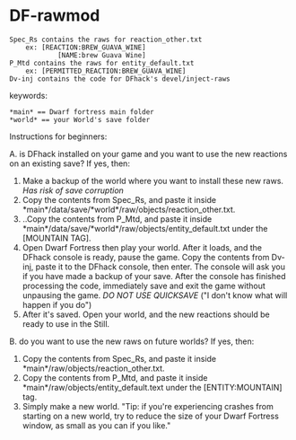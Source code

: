# DF-rawmod

	Spec_Rs contains the raws for reaction_other.txt
  		ex: [REACTION:BREW_GUAVA_WINE]
	        	[NAME:brew Guava Wine]
	P_Mtd contains the raws for entity_default.txt
  		ex: [PERMITTED_REACTION:BREW_GUAVA_WINE]
	Dv-inj contains the code for DFhack's devel/inject-raws

keywords:  

	*main* == Dwarf fortress main folder
	*world* == your World's save folder

	


Instructions for beginners:

A. is DFhack installed on your game and you want to use the new reactions on an existing save? If yes, then:
1. Make a backup of the world where you want to install these new raws. *Has risk of save corruption*
2. Copy the contents from Spec_Rs, and paste it inside \*main\*/data/save/\*world\*/raw/objects/reaction_other.txt.
3. ..Copy the contents from P_Mtd, and paste it inside \*main\*/data/save/\*world\*/raw/objects/entity_default.txt under the [MOUNTAIN TAG].
4. Open Dwarf Fortress then play your world. After it loads, and the DFhack console is ready, pause the game. Copy the contents from Dv-inj, paste it to the DFhack console, then enter. The console will ask you if you have made a backup of your save. After the console has finished processing the code, immediately save and exit the game without unpausing the game. *DO NOT USE QUICKSAVE* ("I don't know what will happen if you do")
5. After it's saved. Open your world, and the new reactions should be ready to use in the Still.

B. do you want to use the new raws on future worlds? If yes, then:
1. Copy the contents from Spec_Rs, and paste it inside \*main\*/raw/objects/reaction_other.txt.
2. Copy the contents from P_Mtd, and paste it inside \*main\*/raw/objects/entity_default.text under the [ENTITY:MOUNTAIN] tag.
3. Simply make a new world. "Tip: if you're experiencing crashes from starting on a new world, try to reduce the size of your Dwarf Fortress window, as small as you can if you like."
